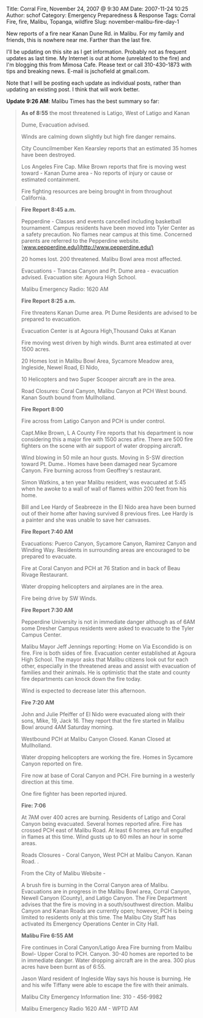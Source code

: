 Title: Corral Fire, November 24, 2007 @ 9:30 AM
Date: 2007-11-24 10:25
Author: schof
Category: Emergency Preparedness &amp; Response
Tags: Corral Fire, fire, Malibu, Topanga, wildfire
Slug: november-malibu-fire-day-1

New reports of a fire near Kanan Dune Rd. in Malibu. For my family and
friends, this is nowhere near me. Farther than the last fire.

I'll be updating on this site as I get information. Probably not as
frequent updates as last time. My Internet is out at home (unrelated to
the fire) and I'm blogging this from Mimosa Cafe. Please text or call
310-430-1873 with tips and breaking news. E-mail is jschofield at
gmail.com.

Note that I will be posting each update as individual posts, rather than
updating an existing post. I think that will work better.

**Update 9:26 AM**: Malibu Times has the best summary so far:

> <span class="t12">**As of 8:55** the most threatened is Latigo, West
> of Latigo and Kanan</span>
>
> <span class="t12">Dume, Evacuation advised.</span>
>
> Winds are calming down slightly but high fire danger remains.
>
> City Councilmember Ken Kearsley reports that an estimated 35 homes
> have been destroyed.
>
> Los Angeles Fire Cap. Mike Brown reports that fire is moving west
> toward - Kanan Dume area - No reports of injury or cause or estimated
> containment.
>
> Fire fighting resources are being brought in from throughout
> California.

> **<span class="t12">Fire Report 8:45 a.m.</span>**
>
> <span class="t12">Pepperdine - Classes and events cancelled including
> basketball tournament. Campus residents have been moved into Tyler
> Center as a safety precaution. No flames near campus at this time.
> Concerned parents are referred to the Pepperdine website.
> [www.pepperdine.edu](http://www.pepperdine.edu/)</span>
>
> <span class="t12">20 homes lost. 200 threatened. Malibu Bowl area most
> affected.</span>
>
> <span class="t12">Evacuations - Trancas Canyon and Pt. Dume area -
> evacuation advised. Evacuation site: Agoura High School.</span>
>
> <span class="t12">Malibu Emergency Radio: 1620 AM</span>
>
> **<span class="t12">Fire Report 8:25 a.m.</span>**
>
> <span class="t12">Fire threatens Kanan Dume area. Pt Dume Residents
> are advised to be prepared to evacuation.</span>
>
> <span class="t12">Evacuation Center is at Agoura High,Thousand Oaks at
> Kanan</span>
>
> <span class="t12">Fire moving west driven by high winds. Burnt area
> estimated at over 1500 acres.</span>
>
> <span class="t12">20 Homes lost in Malibu Bowl Area, Sycamore Meadow
> area, Ingleside, Newel Road, El Nido,</span>
>
> <span class="t12">10 Helicopters and two Super Scooper aircraft are in
> the area.</span>
>
> <span class="t12">Road Closures: Coral Canyon, Malibu Canyon at PCH
> West bound. Kanan South bound from Mullholland.</span>
>
> **<span class="t12">Fire Report 8:00</span>**
>
> <span class="t12">Fire across from Latigo Canyon and PCH is under
> control.</span>
>
> <span class="t12">Capt.Mike Brown, L A County Fire reports that his
> department is now considering this a major fire with 1500 acres afire.
> There are 500 fire fighters on the scene with air support of water
> dropping aircraft.</span>
>
> <span class="t12">Wind blowing in 50 mile an hour gusts. Moving in
> S-SW direction toward Pt. Dume.. Homes have been damaged near Sycamore
> Canyon. Fire burning across from Geoffrey's restaurant.</span>
>
> <span class="t12">Simon Watkins, a ten year Malibu resident, was
> evacuated at 5:45 when he awoke to a wall of wall of flames within 200
> feet from his home.</span>
>
> <span class="t12">Bill and Lee Hardy of Seabreeze in the El Nido area
> have been burned out of their home after having survived 8 previous
> fires. Lee Hardy is a painter and she was unable to save her
> canvases.</span>
>
> **<span class="t12">Fire Report 7:40 AM</span>**
>
> <span class="t12">Evacuations: Puerco Canyon, Sycamore Canyon, Ramirez
> Canyon and Winding Way. Residents in surrounding areas are encouraged
> to be prepared to evacuate.</span>
>
> <span class="t12">Fire at Coral Canyon and PCH at 76 Station and in
> back of Beau Rivage Restaurant.</span>
>
> <span class="t12">Water dropping helicopters and airplanes are in the
> area.</span>
>
> <span class="t12">Fire being drive by SW Winds.</span>
>
> **<span class="t12">Fire Report 7:30 AM</span>**
>
> <span class="t12">Pepperdine University is not in immediate danger
> although as of 6AM some Dresher Campus residents were asked to
> evacuate to the Tyler Campus Center.</span>
>
> <span class="t12">Malibu Mayor Jeff Jennings reporting: Home on Via
> Escondido is on fire. Fire is both sides of fire. Evacuation center
> established at Agoura High School. The mayor asks that Malibu citizens
> look out for each other, especially in the threatened areas and assist
> with evacuation of families and their animals. He is optimistic that
> the state and county fire departments can knock down the fire
> today.</span>
>
> <span class="t12">Wind is expected to decrease later this
> afternoon.</span>
>
> **<span class="t12">Fire 7:20 AM</span>**
>
> <span class="t12">John and Julie Pfeiffer of El Nido were evacuated
> along with their sons, Mike, 19, Jack 16. They report that the fire
> started in Malibu Bowl around 4AM Saturday morning.</span>
>
> <span class="t12">Westbound PCH at Malibu Canyon Closed. Kanan Closed
> at Mullholland.</span>
>
> <span class="t12">Water dropping helicopters are working the fire.
> Homes in Sycamore Canyon reported on fire.</span>
>
> <span class="t12">Fire now at base of Coral Canyon and PCH. Fire
> burning in a westerly direction at this time.</span>
>
> <span class="t12">One fire fighter has been reported injured.</span>
>
> **<span class="t12">Fire: 7:06</span>**
>
> <span class="t12">At 7AM over 400 acres are burning. Residents of
> Latigo and Coral Canyon being evacuated. Several homes reported afire.
> Fire has crossed PCH east of Malibu Road. At least 6 homes are full
> engulfed in flames at this time. Wind gusts up to 60 miles an hour in
> some areas.</span>
>
> <span class="t12">Roads Closures - Coral Canyon, West PCH at Malibu
> Canyon. Kanan Road. .</span>
>
> <span class="t12">From the City of Malibu Website -</span>
>
> <span class="t12">A brush fire is burning in the Corral Canyon area of
> Malibu. Evacuations are in progress in the Malibu Bowl area, Corral
> Canyon, Newell Canyon (County), and Latigo Canyon. The Fire Department
> advises that the fire is moving in a south/southwest direction. Malibu
> Canyon and Kanan Roads are currently open; however, PCH is being
> limited to residents only at this time. The Malibu City Staff has
> activated its Emergency Operations Center in City Hall.</span>
>
> **<span class="t12">Malibu Fire 6:55 AM</span>**
>
> <span class="t12">Fire continues in Coral Canyon/Latigo Area Fire
> burning from Malibu Bowl- Upper Coral to PCH. Canyon. 30-40 homes are
> reported to be in immediate danger. Water dropping aircraft are in the
> area. 300 plus acres have been burnt as of 6:55.</span>
>
> <span class="t12">Jason Ward resident of Ingleside Way says his house
> is burning. He and his wife Tiffany were able to escape the fire with
> their animals.</span>
>
> <span class="t12">Malibu City Emergency Information line: 310 -
> 456-9982</span>
>
> <span class="t12">Malibu Emergency Radio 1620 AM - WPTD AM</span>

